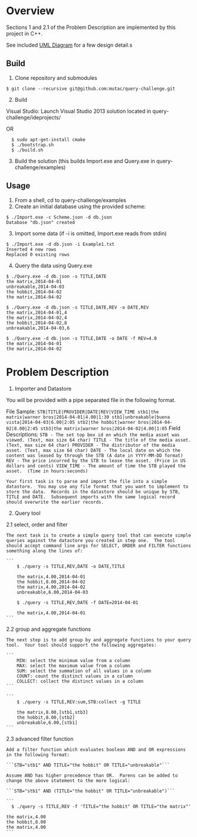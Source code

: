 # Overview

Sections 1 and 2.1 of the Problem Description are implemented by this project in C++.

See included [UML Diagram](https://github.com/mutac/query-challenge/blob/master/query-challenge-uml.png) for a few design detail.s

## Build

1. Clone repository and submodules

  ```
  $ git clone --recursive git@github.com:mutac/query-challenge.git
  ```
  
2. Build

  Visual Studio: Launch Visual Studio 2013 solution located in query-challenge/ideprojects/

  OR

  ```
    $ sudo apt-get-install cmake
    $ ./bootstrap.sh
    $ ./build.sh
  ```

3. Build the solution (this builds Import.exe and Query.exe in query-challenge/examples)

## Usage

1. From a shell, cd to query-challenge/examples
2. Create an initial database using the provided scheme:

  ```
  $ ./Import.exe -c Scheme.json -d db.json
  Database "db.json" created
  ```
  
3. Import some data (if -i is omitted, Import.exe reads from stdin)
  
  ```
  $ ./Import.exe -d db.json -i Example1.txt
  Inserted 4 new rows
  Replaced 0 existing rows
  ```

4. Query the data using Query.exe

  ```
  $ ./Query.exe -d db.json -s TITLE,DATE
  the matrix,2014-04-01
  unbreakable,2014-04-03
  the hobbit,2014-04-02
  the matrix,2014-04-02
  
  $ ./Query.exe -d db.json -s TITLE,DATE,REV -o DATE,REV
  the matrix,2014-04-01,4
  the matrix,2014-04-02,4
  the hobbit,2014-04-02,8
  unbreakable,2014-04-03,6
  
  $ ./Query.exe -d db.json -s TITLE,DATE -o DATE -f REV=4.0
  the matrix,2014-04-01
  the matrix,2014-04-02
  ```

# Problem Description

1. Importer and Datastore

  You will be provided with a pipe separated file in the following format.

  File Sample:
    ```
        STB|TITLE|PROVIDER|DATE|REV|VIEW_TIME
        stb1|the matrix|warner bros|2014-04-01|4.00|1:30
        stb1|unbreakable|buena vista|2014-04-03|6.00|2:05
        stb2|the hobbit|warner bros|2014-04-02|8.00|2:45
        stb3|the matrix|warner bros|2014-04-02|4.00|1:05
    ```
  Field Descriptions:
    ```
        STB - The set top box id on which the media asset was viewed. (Text, max size 64 char)
        TITLE - The title of the media asset. (Text, max size 64 char)
        PROVIDER - The distributor of the media asset. (Text, max size 64 char)
        DATE - The local date on which the content was leased by through the STB (A date in YYYY-MM-DD format)
        REV - The price incurred by the STB to lease the asset. (Price in US dollars and cents)
        VIEW_TIME - The amount of time the STB played the asset.  (Time in hours:seconds)
    ```

    Your first task is to parse and import the file into a simple datastore.  You may use any file format that you want to implement to store the data.  Records in the datastore should be unique by STB, TITLE and DATE.  Subsequent imports with the same logical record should overwrite the earlier records.

2. Query tool

  2.1 select, order and filter

    The next task is to create a simple query tool that can execute simple queries against the datastore you created in step one.  The tool should accept command line args for SELECT, ORDER and FILTER functions something along the lines of:

    ```
        $ ./query -s TITLE,REV,DATE -o DATE,TITLE
    
        the matrix,4.00,2014-04-01
        the hobbit,8.00,2014-04-02
        the matrix,4.00,2014-04-02
        unbreakable,6.00,2014-04-03
    
        $ ./query -s TITLE,REV,DATE -f DATE=2014-04-01
    
        the matrix,4.00,2014-04-01
    ```

  2.2 group and aggregate functions

    The next step is to add group by and aggregate functions to your query tool.  Your tool should support the following aggregates:

    ```
        MIN: select the minimum value from a column
        MAX: select the maximum value from a column
        SUM: select the summation of all values in a column
        COUNT: count the distinct values in a column
        COLLECT: collect the distinct values in a column
    ```

    ```
        $ ./query -s TITLE,REV:sum,STB:collect -g TITLE
    
        the matrix,8.00,[stb1,stb3]
        the hobbit,8.00,[stb2]
        unbreakable,6.00,[stb1]
    ```

  2.3 advanced filter function

    Add a filter function which evaluates boolean AND and OR expressions in the following format:

    ```STB="stb1" AND TITLE="the hobbit" OR TITLE="unbreakable"```

    Assume AND has higher precedence than OR.  Parens can be added to change the above statement to the more logical:

    ```STB="stb1" AND (TITLE="the hobbit" OR TITLE="unbreakable")```

    ```
      $ ./query -s TITLE,REV -f 'TITLE="the hobbit" OR TITLE="the matrix"'
    
    the matrix,4.00
    the hobbit,8.00
    the matrix,4.00
    ```
